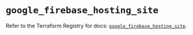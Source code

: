# `google_firebase_hosting_site`

Refer to the Terraform Registry for docs: [`google_firebase_hosting_site`](https://registry.terraform.io/providers/hashicorp/google-beta/5.29.1/docs/resources/google_firebase_hosting_site).
